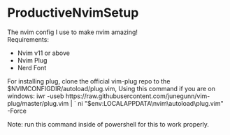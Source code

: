 # ProductiveNvimSetup
The nvim config I use to make nvim amazing!    
Requirements:    
- Nvim v11 or above
- Nvim Plug
- Nerd Font

For installing plug, clone the official vim-plug repo to the $NVIMCONFIGDIR/autoload/plug.vim,    
Using this command if you are on windows:     
iwr -useb https://raw.githubusercontent.com/junegunn/vim-plug/master/plug.vim | `
  ni "$env:LOCALAPPDATA\nvim\autoload\plug.vim" -Force

Note: run this command inside of powershell for this to work properly.
